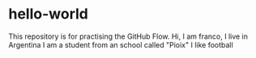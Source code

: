 # hello-world
This repository is for practising the GitHub Flow.
Hi, I am franco, I live in Argentina 
I am a student from an school called "Pioix"
I like football
